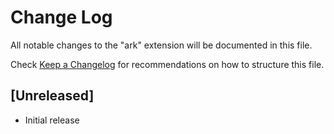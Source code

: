 # Change Log

All notable changes to the "ark" extension will be documented in this file.

Check [Keep a Changelog](http://keepachangelog.com/) for recommendations on how to structure this file.

## [Unreleased]

- Initial release